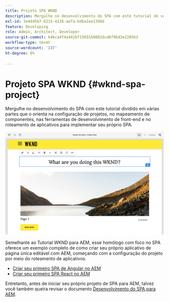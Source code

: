 ```yaml
---
title: Projeto SPA WKND
description: Mergulhe no desenvolvimento do SPA com este tutorial de várias partes que o orienta pela configuração de projetos, mapeamento de componentes, ferramentas de desenvolvimento de front-end e roteamento de aplicativos para implementar seu próprio SPA usando o React e o Angular.
exl-id: 3e4445b7-6215-4126-aefa-bdba1ee1398d
feature: Developing
role: Admin, Architect, Developer
source-git-commit: 646ca4f4a441bf1565558002dcd6f96d3e228563
workflow-type: tm+mt
source-wordcount: '137'
ht-degree: 0%

---
```


# Projeto SPA WKND {#wknd-spa-project}

Mergulhe no desenvolvimento do SPA com este tutorial dividido em várias partes que o orienta na configuração de projetos, no mapeamento de componentes, nas ferramentas de desenvolvimento de front-end e no roteamento de aplicativos para implementar seu próprio SPA.

![Projeto SPA WKND](assets/wknd-spa-project.png)

Semelhante ao Tutorial WKND para AEM, esse homólogo com foco no SPA oferece um exemplo completo de como criar seu próprio aplicativo de página única editável com AEM, começando com a configuração do projeto por meio do roteamento de aplicativos.

* [Criar seu primeiro SPA de Angular no AEM](https://experienceleague.adobe.com/docs/experience-manager-learn/getting-started-with-aem-headless/spa-editor/angular/overview.html)
* [Criar seu primeiro SPA React no AEM](https://experienceleague.adobe.com/docs/experience-manager-learn/getting-started-with-aem-headless/spa-editor/react/overview.html)

Entretanto, antes de iniciar seu próprio projeto de SPA para AEM, talvez você também queira revisar o documento [Desenvolvimento do SPA para AEM](developing.md).
